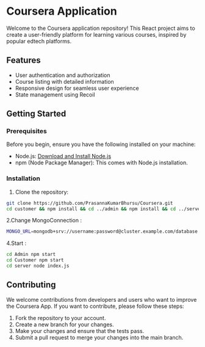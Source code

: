 # Coursera Application

Welcome to the Coursera application repository! This React project aims to create a user-friendly platform for learning various courses, inspired by popular edtech platforms.


## Features

- User authentication and authorization
- Course listing with detailed information
- Responsive design for seamless user experience
- State management using Recoil

## Getting Started

### Prerequisites

Before you begin, ensure you have the following installed on your machine:

- Node.js: [Download and Install Node.js](https://nodejs.org/)
- npm (Node Package Manager): This comes with Node.js installation.

### Installation

1. Clone the repository:

```bash
git clone https://github.com/PrasannaKumarBhursu/Coursera.git
cd customer && npm install && cd ../admin && npm install && cd ../server && npm install

```
2.Change MongoConnection  :

```bash
MONGO_URL=mongodb+srv://username:password@cluster.example.com/database


```

4.Start :
```bash
cd Admin npm start
cd Customer npm start
cd server node index.js
```

## Contributing

We welcome contributions from developers and users who want to improve the Coursera App. If you want to contribute, please follow these steps:

1. Fork the repository to your account.
2. Create a new branch for your changes.
3. Make your changes and ensure that the tests pass.
4. Submit a pull request to merge your changes into the main branch.


